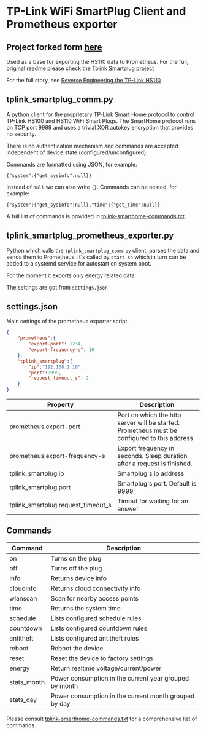 # TP-Link WiFi SmartPlug Client and Prometheus exporter

## Project forked form [here](https://github.com/softScheck/tplink-smartplug)
Used as a base for exporting the HS110 data to Prometheus.
For the full, original readme please check the [Tplink Smartplug project](https://github.com/softScheck/tplink-smartplug)

For the full story, see [Reverse Engineering the TP-Link HS110](https://www.softscheck.com/en/reverse-engineering-tp-link-hs110/)

## tplink_smartplug_comm.py ##

A python client for the proprietary TP-Link Smart Home protocol to control TP-Link HS100 and HS110 WiFi Smart Plugs.
The SmartHome protocol runs on TCP port 9999 and uses a trivial XOR autokey encryption that provides no security. 

There is no authentication mechanism and commands are accepted independent of device state (configured/unconfigured).


Commands are formatted using JSON, for example:

  `{"system":{"get_sysinfo":null}}`

Instead of `null` we can also write `{}`. Commands can be nested, for example:

  `{"system":{"get_sysinfo":null},"time":{"get_time":null}}`

A full list of commands is provided in [tplink-smarthome-commands.txt](tplink-smarthome-commands.txt).

## tplink_smartplug_prometheus_exporter.py ##

Python which calls the `tplink_smartplug_comm.py` client, parses the data and sends them to Prometheus.
It's called by `start.sh` which in turn can be added to a systemd service for autostart on system boot.

For the moment it exports only energy related data.

The settings are got from `settings.json`

## settings.json ##

Main settings of the prometheus exporter script.
```json
{
    "prometheus":{
        "export-port": 1234,
        "export-frequency-s": 10
    },
    "tplink_smartplug":{
        "ip":"192.168.1.10",
        "port":9999,
        "request_timeout_s": 2
    }
}
```


| Property                             | Description |
|--------------------------------------|-------------|
| prometheus.export-port               | Port on which the http server will be started. Prometheus must be configured to this address|
| prometheus.export-frequency-s        | Export frequency in seconds. Sleep duration after a request is finished.|
| tplink_smartplug.ip                  | Smartplug's ip address            |
| tplink_smartplug.port                | Smartplug's port. Default is 9999 |
| tplink_smartplug.request_timeout_s   | Timout for waiting for an answer  |

## Commands ##

| Command     | Description                                            |
|-------------|--------------------------------------------------------|
| on          | Turns on the plug                                      |
| off         | Turns off the plug                                     |
| info        | Returns device info                                    |
| cloudinfo   | Returns cloud connectivity info                        |
| wlanscan    | Scan for nearby access points                          |
| time        | Returns the system time                                |
| schedule    | Lists configured schedule rules                        |
| countdown   | Lists configured countdown rules                       |
| antitheft   | Lists configured antitheft rules                       |
| reboot      | Reboot the device                                      |
| reset       | Reset the device to factory settings                   |
| energy      | Return realtime voltage/current/power                  |
| stats_month | Power consumption in the current year grouped by month |
| stats_day   | Power consumption in the current month grouped by day  |

Please consult [tplink-smarthome-commands.txt](tplink-smarthome-commands.txt) for a comprehensive list of commands.